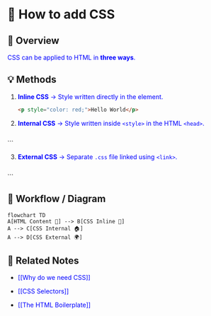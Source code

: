 # 🎨 How to add CSS

## 📖 Overview

CSS can be applied to HTML in **three ways**.

## 💡 Methods

1. **Inline CSS** → Style written directly in the element.
    
    ```html
    <p style="color: red;">Hello World</p>
    ```
    
2. **Internal CSS** → Style written inside `<style>` in the HTML `<head>`.
    
    ```html
<head>
  <style>
    p { color: blue; }
  </style>
</head>
    ```
    
3. **External CSS** → Separate `.css` file linked using `<link>`.
    
    ```html
 <head>
  <link rel="stylesheet" href="style.css">
</head>
    ```
    

## 🔄 Workflow / Diagram

```mermaid
flowchart TD
A[HTML Content 📄] --> B[CSS Inline 🎯]
A --> C[CSS Internal 🏠]
A --> D[CSS External 🌍]
```

## 🔗 Related Notes

- [[Why do we need CSS]]
    
- [[CSS Selectors]]
    
- [[The HTML Boilerplate]]